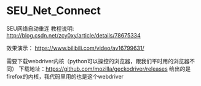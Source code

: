 # SEU_Net_Connect
SEU网络自动重连
教程说明:
http://blog.csdn.net/zcy0xy/article/details/78675334

效果演示：
https://www.bilibili.com/video/av16799631/

需要下载webdriver内核（python可以操控的浏览器，跟我们平时用的浏览器不同）
下载地址：https://github.com/mozilla/geckodriver/releases
给出的是firefox的内核，我代码里用的也是这个webdriver

